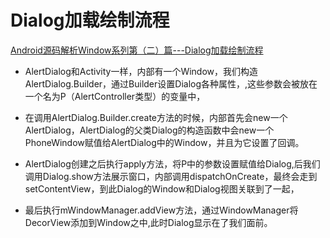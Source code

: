 Dialog加载绘制流程
===
[Android源码解析Window系列第（二）篇---Dialog加载绘制流程](https://www.jianshu.com/p/f9303d30eb2b)

* AlertDialog和Activity一样，内部有一个Window，我们构造AlertDialog.Builder，通过Builder设置Dialog各种属性，,这些参数会被放在一个名为P（AlertController类型）的变量中，

* 在调用AlertDialog.Builder.create方法的时候，内部首先会new一个 AlertDialog，AlertDialog的父类Dialog的构造函数中会new一个PhoneWindow赋值给AlertDialog中的Window，并且为它设置了回调。

* AlertDialog创建之后执行apply方法，将P中的参数设置赋值给Dialog,后我们调用Dialog.show方法展示窗口，内部调用dispatchOnCreate，最终会走到setContentView，到此Dialog的Window和Dialog视图关联到了一起，

* 最后执行mWindowManager.addView方法，通过WindowManager将DecorView添加到Window之中,此时Dialog显示在了我们面前。
